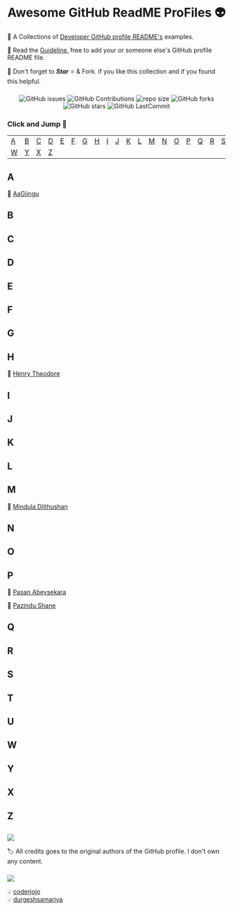 ﻿<div align="center">

# Awesome GitHub ReadME ProFiles 👽

[//]: # "repo main details  -------------------------------------------------------------------------------------------"

<div align="left">

💫 A Collections of [Developer GitHub profile README's](https://github.com/Mindula-Dilthushan/awesome-github-readme-profiles) examples.

💫 Read the [Guideline.](https://github.com/Mindula-Dilthushan/awesome-github-readme-profiles/blob/master/CONTRIBUTING.md) free to add your or someone else's GitHub profile README file.

💫 Don't forget to <b><i>Star</i></b> ⭐ & Fork. if you like this collection and if you found this helpful.

</div>

###

</div>

[//]: # "repo badges   ------------------------------------------------------------------------------------------------"

<div align="center">

![GitHub issues](https://img.shields.io/github/issues/Mindula-Dilthushan/awesome-github-readme-profiles?&labelColor=black&color=eb3b5a&label=Issues&logo=issues&logoColor=black&style=for-the-badge)
![GitHub Contributions](https://img.shields.io/github/contributors/Mindula-Dilthushan/awesome-github-readme-profiles?&labelColor=black&color=8854d0&style=for-the-badge)
![repo size](https://img.shields.io/github/repo-size/Mindula-Dilthushan/awesome-github-readme-profiles?label=Repo%20Size&style=for-the-badge&labelColor=black&color=20bf6b)
![GitHub forks](https://img.shields.io/github/forks/Mindula-Dilthushan/awesome-github-readme-profiles?&labelColor=black&color=0fb9b1&style=for-the-badge)
![GitHub stars](https://img.shields.io/github/stars/Mindula-Dilthushan/awesome-github-readme-profiles?&labelColor=black&color=f7b731&style=for-the-badge)
![GitHub LastCommit](https://img.shields.io/github/last-commit/Mindula-Dilthushan/awesome-github-readme-profiles?logo=github&labelColor=black&color=d1d8e0&style=for-the-badge)

</div>

[//]: # "repo credits and reference -----------------------------------------------------------------------------------"

<div align="left">

### Click and Jump 🤪

[//]: # "table collection ---------------------------------------------------------------------------------------------"

|         |         |         |         |         |         |         |         |         |         |         |         |         |         |         |         |         |         |         |         |         |         |
| ------- | ------- | ------- | ------- | ------- | ------- | ------- | ------- | ------- | ------- | ------- | ------- | ------- | ------- | ------- | ------- | ------- | ------- | ------- | ------- | ------- | ------- |
| [A](#a) | [B](#b) | [C](#c) | [D](#d) | [E](#e) | [F](#f) | [G](#g) | [H](#h) | [I](#i) | [J](#j) | [K](#k) | [L](#l) | [M](#m) | [N](#n) | [O](#o) | [P](#p) | [Q](#q) | [R](#r) | [S](#s) | [T](#t) | [U](#u) | [V](#v) |
| [W](#w) | [Y](#y) | [X](#x) | [Z](#z) |

[//]: # "content area -------------------------------------------------------------------------------------------------"

###

## A

💠 [AaGiingu](https://github.com/Giingu/Giingu/blob/main/README.md)


## B

## C

## D

## E

## F

## G

## H

💠 [Henry Theodore](https://github.com/Henry-Theodore/Henry-Theodore/blob/main/README.md)

## I

## J

## K

## L

## M

💠 [Mindula Dilthushan](https://github.com/Mindula-Dilthushan/Mindula-Dilthushan/blob/master/README.md)

## N

## O

## P
  💠 [Pasan Abeysekara](https://github.com/pasan1/pasan1/blob/main/README.md)

  💠 [Pazindu Shane](https://github.com/pazindushane/pazindushane/blob/master/README.md)

## Q

## R

## S

## T

## U

## W

## Y

## X

## Z

[//]: # "credits and reference ----------------------------------------------------------------------------------------"

##

![](https://img.shields.io/static/v1?label=&message=Credits&color=01a3a4&style=for-the-badge)

🏷️ All credits goes to the original authors of the GitHub profile. I don't own any content.

###

![](https://img.shields.io/static/v1?label=&message=Reference&color=575fcf&style=for-the-badge)

💡 [coderjojo](https://github.com/coderjojo)<br>
💡 [durgeshsamariya](https://github.com/durgeshsamariya)

</div>
